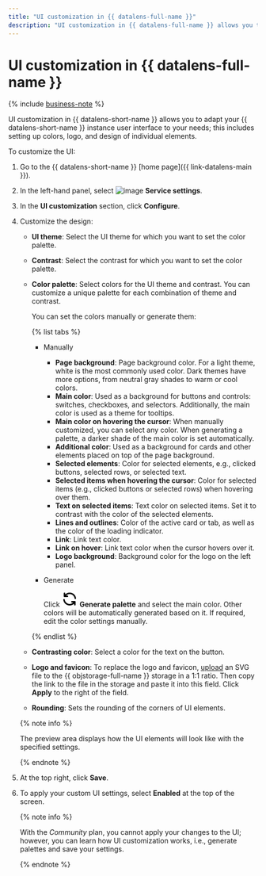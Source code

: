 ```yaml
---
title: "UI customization in {{ datalens-full-name }}"
description: "UI customization in {{ datalens-full-name }} allows you to adapt the {{ datalens-short-name }} user interface to your needs."
---
```


# UI customization in {{ datalens-full-name }}

{% include [business-note](../../_includes/datalens/datalens-functionality-available-business-note.md) %}

UI customization in {{ datalens-short-name }} allows you to adapt your {{ datalens-short-name }} instance user interface to your needs; this includes setting up colors, logo, and design of individual elements.

To customize the UI:

1. Go to the {{ datalens-short-name }} [home page]({{ link-datalens-main }}).
1. In the left-hand panel, select ![image](../../_assets/console-icons/sliders.svg) **Service settings**.
1. In the **UI customization** section, click **Configure**.
1. Customize the design:

   * **UI theme**: Select the UI theme for which you want to set the color palette.
   * **Contrast**: Select the contrast for which you want to set the color palette.
   * **Color palette**: Select colors for the UI theme and contrast. You can customize a unique palette for each combination of theme and contrast.

      You can set the colors manually or generate them:

      {% list tabs %}

      - Manually

         * **Page background**: Page background color. For a light theme, white is the most commonly used color. Dark themes have more options, from neutral gray shades to warm or cool colors.
         * **Main color**: Used as a background for buttons and controls: switches, checkboxes, and selectors. Additionally, the main color is used as a theme for tooltips.
         * **Main color on hovering the cursor**: When manually customized, you can select any color. When generating a palette, a darker shade of the main color is set automatically.
         * **Additional color**: Used as a background for cards and other elements placed on top of the page background.
         * **Selected elements**: Color for selected elements, e.g., clicked buttons, selected rows, or selected text.
         * **Selected items when hovering the cursor**: Color for selected items (e.g., clicked buttons or selected rows) when hovering over them.
         * **Text on selected items**: Text color on selected items. Set it to contrast with the color of the selected elements.
         * **Lines and outlines**: Color of the active card or tab, as well as the color of the loading indicator.
         * **Link**: Link text color.
         * **Link on hover**: Link text color when the cursor hovers over it.
         * **Logo background**: Background color for the logo on the left panel.

      - Generate

         Click ![image](../../_assets/console-icons/arrows-rotate-left.svg) **Generate palette** and select the main color. Other colors will be automatically generated based on it. If required, edit the color settings manually.

      {% endlist %}

   * **Contrasting color**: Select a color for the text on the button.
   * **Logo and favicon**: To replace the logo and favicon, [upload](../../storage/quickstart.md#upload-files) an SVG file to the {{ objstorage-full-name }} storage in a 1:1 ratio. Then copy the link to the file in the storage and paste it into this field. Click **Apply** to the right of the field.
   * **Rounding**: Sets the rounding of the corners of UI elements.

   {% note info %}

   The preview area displays how the UI elements will look like with the specified settings.

   {% endnote %}

1. At the top right, click **Save**.
1. To apply your custom UI settings, select **Enabled** at the top of the screen.

   {% note info %}

   With the _Community_ plan, you cannot apply your changes to the UI; however, you can learn how UI customization works, i.e., generate palettes and save your settings.

   {% endnote %}
